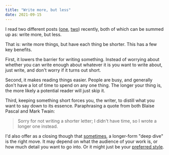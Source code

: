 ```yaml
---
title: "Write more, but less"
date: 2021-09-15
---
```


I read two different posts ([one][1], [two][2]) recently, both of which can be summed up as: write more, but less.

That is: write more things, but have each thing be shorter. This has a few key benefits.

First, it lowers the barrier for writing something. Instead of worrying about whether you can write enough about whatever it is you want to write about, just write, and don't worry if it turns out short.

Second, it makes reading things easier. People are busy, and generally don't have a lot of time to spend on any one thing. The longer your thing is, the more likely a potential reader will just skip it.

Third, keeping something short forces you, the writer, to distill what you want to say down to its essence. Paraphrasing a quote from both Blaise Pascal and Mark Twain:

> Sorry for not writing a shorter letter; I didn't have time, so I wrote a longer one instead.

I'd also offer as a closing though that [sometimes][3], a longer-form "deep dive" is the right move. It may depend on what the audience of your work is, or how much detail you want to go into. Or it might just be your [preferred style][4].

[1]: https://blog.kewah.com/2021/write-more-but-shorter/
[2]: https://critter.blog/2020/10/02/write-5x-more-but-write-5x-less/
[3]: /posts/moderation/
[4]: https://danluu.com/writing-non-advice/
